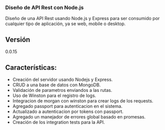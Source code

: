 ### Diseño de API Rest con Node.js

Diseño de una API Rest usando Node.js y Express para ser consumido por cualquier tipo de aplicación, ya se web, mobile o desktop.

## Versión
0.0.15

## Características:

- Creación del servidor usando Nodejs y Express.
- CRUD a una base de datos con MongoDB.
- Validación de parametros enviandos a las rutas.
- Uso de Winston para el registro de logs.
- Integracion de morgan con winston para crear logs de los requests.
- Agregado passport para autenticacion en el sistema.
- Actualizado a autenticacion por tokens con passport.
- Agregado un manejador de errores global basado en promesas.
- Creación de los integration tests para la API.